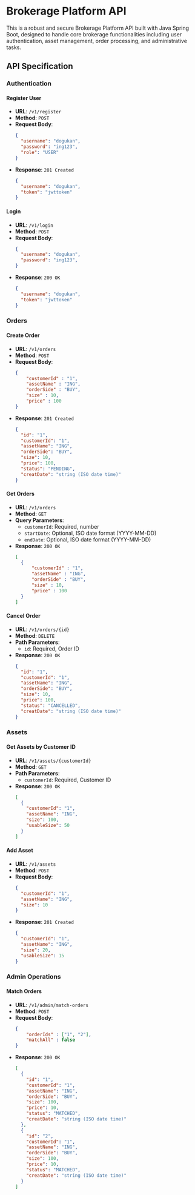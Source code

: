 # Brokerage Platform API

This is a robust and secure Brokerage Platform API built with Java Spring Boot, designed to handle core brokerage functionalities including user authentication, asset management, order processing, and administrative tasks.


## API Specification

### Authentication

#### Register User
- **URL**: `/v1/register`
- **Method**: `POST`
- **Request Body**:
  ```json
  {
    "username": "dogukan",
    "password": "ing123",
    "role": "USER"
  }
  ```
- **Response**: `201 Created`
  ```json
  {
    "username": "dogukan",
    "token": "jwttoken"
  }
  ```

#### Login
- **URL**: `/v1/login`
- **Method**: `POST`
- **Request Body**:
  ```json
  {
    "username": "dogukan",
    "password": "ing123",
  }
  ```
- **Response**: `200 OK`
  ```json
  {
    "username": "dogukan",
    "token": "jwttoken"
  }
  ```

### Orders

#### Create Order
- **URL**: `/v1/orders`
- **Method**: `POST`
- **Request Body**:
  ```json
  {
      "customerId" : "1",
      "assetName" : "ING",
      "orderSide" : "BUY",
      "size" : 10,
      "price" : 100
  }
  ```
- **Response**: `201 Created`
  ```json
  {
    "id": "1",
    "customerId": "1",
    "assetName": "ING",
    "orderSide": "BUY",
    "size": 10,
    "price": 100,
    "status": "PENDING",
    "creatDate": "string (ISO date time)"
  }
  ```

#### Get Orders
- **URL**: `/v1/orders`
- **Method**: `GET`
- **Query Parameters**:
  - `customerId`: Required, number
  - `startDate`: Optional, ISO date format (YYYY-MM-DD)
  - `endDate`: Optional, ISO date format (YYYY-MM-DD)
- **Response**: `200 OK`
  ```json
  [
    {
        "customerId" : "1",
        "assetName" : "ING",
        "orderSide" : "BUY",
        "size" : 10,
        "price" : 100
    }
  ]
  ```

#### Cancel Order
- **URL**: `/v1/orders/{id}`
- **Method**: `DELETE`
- **Path Parameters**:
  - `id`: Required, Order ID
- **Response**: `200 OK`
  ```json
  {
    "id": "1",
    "customerId": "1",
    "assetName": "ING",
    "orderSide": "BUY",
    "size": 10,
    "price": 100,
    "status": "CANCELLED",
    "creatDate": "string (ISO date time)"
  }
  ```

### Assets

#### Get Assets by Customer ID
- **URL**: `/v1/assets/{customerId}`
- **Method**: `GET`
- **Path Parameters**:
  - `customerId`: Required, Customer ID
- **Response**: `200 OK`
  ```json
  [
    {
      "customerId": "1",
      "assetName": "ING",
      "size": 100,
      "usableSize": 50
    }
  ]
  ```

#### Add Asset
- **URL**: `/v1/assets`
- **Method**: `POST`
- **Request Body**:
  ```json
  {
    "customerId": "1",
    "assetName": "ING",
    "size": 10
  }
  ```
- **Response**: `201 Created`
  ```json
  {
    "customerId": "1",
    "assetName": "ING",
    "size": 20,
    "usableSize": 15
  }
  ```

### Admin Operations

#### Match Orders
- **URL**: `/v1/admin/match-orders`
- **Method**: `POST`
- **Request Body**:
  ```json
  {
      "orderIds" : ["1", "2"],
      "matchAll" : false
  }
  ```
- **Response**: `200 OK`
  ```json
  [
    {
      "id": "1",
      "customerId": "1",
      "assetName": "ING",
      "orderSide": "BUY",
      "size": 100,
      "price": 10,
      "status": "MATCHED",
      "creatDate": "string (ISO date time)"
    },
    {
      "id": "2",
      "customerId": "1",
      "assetName": "ING",
      "orderSide": "BUY",
      "size": 100,
      "price": 10,
      "status": "MATCHED",
      "creatDate": "string (ISO date time)"
    }
  ]
  ```
